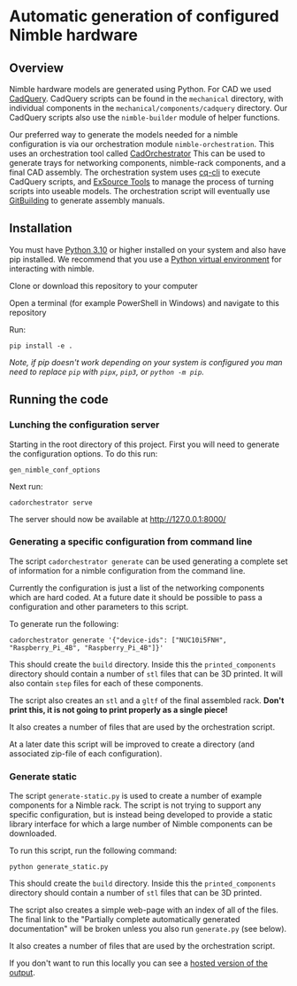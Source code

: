 <!--
SPDX-FileCopyrightText: 2023 Andreas Kahler <mail@andreaskahler.com>

SPDX-License-Identifier: CERN-OHL-S-2.0
-->

# Automatic generation of configured Nimble hardware

## Overview

Nimble hardware models are generated using Python. For CAD we used [CadQuery](https://cadquery.readthedocs.io/en/latest/intro.html). CadQuery scripts can be found in the `mechanical` directory, with individual components in the `mechanical/components/cadquery` directory. Our CadQuery scripts also use the `nimble-builder` module of helper functions.

Our preferred way to generate the models needed for a nimble configuration is via our orchestration module `nimble-orchestration`. This uses an orchestration tool called [CadOrchestrator](https://gitlab.com/gitbuilding/cadorchestrator) This can be used to generate trays for networking components, nimble-rack components, and a final CAD assembly. The orchestration system uses [cq-cli](https://github.com/CadQuery/cq-cli) to execute CadQuery scripts, and [ExSource Tools](https://gitlab.com/gitbuilding/exsource-tools) to manage the process of turning scripts into useable models. The orchestration script will eventually use [GitBuilding](https://gitbuilding.io) to generate assembly manuals.


## Installation

You must have [Python 3.10](https://www.python.org/about/gettingstarted/) or higher installed on your system and also have pip installed. We recommend that you use a [Python virtual environment](https://realpython.com/python-virtual-environments-a-primer/) for interacting with nimble.

Clone or download this repository to your computer

Open a terminal (for example PowerShell in Windows) and navigate to this repository

Run:

    pip install -e .

*Note, if pip doesn't work depending on your system is configured you man need to replace `pip` with `pipx`, `pip3`, or `python -m pip`.*


## Running the code

### Lunching the configuration server

Starting in the root directory of this project. First you will need to generate the configuration options. To do this run:

    gen_nimble_conf_options

Next run:

    cadorchestrator serve

The server should now be available at http://127.0.0.1:8000/

### Generating a specific configuration from command line

The script `cadorchestrator generate` can be used generating a complete set of information for a nimble configuration from the command line.

Currently the configuration is just a list of the networking components which are hard coded. At a future date it should be possible to pass a configuration and other parameters to this script.

To generate run the following:

    cadorchestrator generate '{"device-ids": ["NUC10i5FNH", "Raspberry_Pi_4B", "Raspberry_Pi_4B"]}'

This should create the `build` directory. Inside this the `printed_components` directory should contain a number of `stl` files that can be 3D printed. It will also contain `step` files for each of these components.

The script also creates an `stl` and a `gltf` of the final assembled rack. **Don't print this, it is not going to print properly as a single piece!**

It also creates a number of files that are used by the orchestration script.

At a later date this script will be improved to create a directory (and associated zip-file of each configuration).


### Generate static

The script `generate-static.py` is used to create a number of example components for a Nimble rack. The script is not trying to support any specific configuration, but is instead being developed to provide a static library interface for which a large number of Nimble components can be downloaded.

To run this script, run the following command:

    python generate_static.py

This should create the `build` directory. Inside this the `printed_components` directory should contain a number of `stl` files that can be 3D printed.

The script also creates a simple web-page with an index of all of the files. The final link to the "Partially complete automatically generated documentation" will be broken unless you also run `generate.py` (see below).

It also creates a number of files that are used by the orchestration script.

If you don't want to run this locally you can see a [hosted version of the output](https://wakoma.github.io/nimble/).



